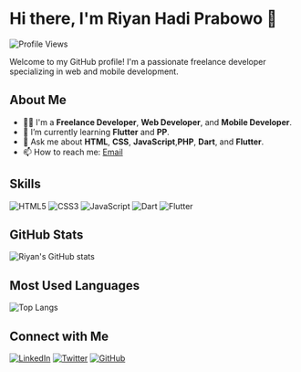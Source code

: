 # Hi there, I'm Riyan Hadi Prabowo 👋

![Profile Views](https://riyanhadi.my.id/)

Welcome to my GitHub profile! I'm a passionate freelance developer specializing in web and mobile development. 

## About Me
- 👨‍💻 I'm a **Freelance Developer**, **Web Developer**, and **Mobile Developer**.
- 🌱 I’m currently learning **Flutter** and **PP**.
- 💬 Ask me about **HTML**, **CSS**, **JavaScript**,**PHP**, **Dart**, and **Flutter**.
- 📫 How to reach me: [Email](mailto:re.wirohadi@gmail.com)

## Skills
![HTML5](https://img.shields.io/badge/-HTML5-E34F26?style=flat-square&logo=html5&logoColor=white)
![CSS3](https://img.shields.io/badge/-CSS3-1572B6?style=flat-square&logo=css3)
![JavaScript](https://img.shields.io/badge/-JavaScript-F7DF1E?style=flat-square&logo=javascript&logoColor=black)
![Dart](https://img.shields.io/badge/-Dart-0175C2?style=flat-square&logo=dart&logoColor=white)
![Flutter](https://img.shields.io/badge/-Flutter-02569B?style=flat-square&logo=flutter&logoColor=white)

## GitHub Stats
![Riyan's GitHub stats](https://github-readme-stats.vercel.app/api?username=riyanhadi&show_icons=true&theme=radical)

## Most Used Languages
![Top Langs](https://github-readme-stats.vercel.app/api/top-langs/?username=riyanhadie&layout=compact&theme=radical)

## Connect with Me
[![LinkedIn](https://img.shields.io/badge/-LinkedIn-0077B5?style=flat-square&logo=linkedin&logoColor=white)](https://www.linkedin.com/in/your-linkedin-profile/)
[![Twitter](https://img.shields.io/badge/-Twitter-1DA1F2?style=flat-square&logo=twitter&logoColor=white)](https://twitter.com/your-twitter-profile)
[![GitHub](https://img.shields.io/badge/-GitHub-181717?style=flat-square&logo=github&logoColor=white)](https://github.com/riyanhadi)

<!-- Add any other section you want here, for example, the latest blog posts -->

